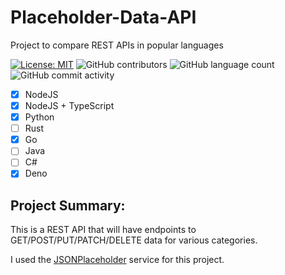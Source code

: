 # Placeholder-Data-API
Project to compare REST APIs in popular languages

[![License: MIT](https://img.shields.io/badge/License-MIT-yellow.svg)](https://opensource.org/licenses/MIT) ![GitHub contributors](https://img.shields.io/github/contributors/spiray/placeholder-data-api.svg) ![GitHub language count](https://img.shields.io/github/languages/count/spiray/placeholder-data-api) ![GitHub commit activity](https://img.shields.io/github/commit-activity/m/spiray/placeholder-data-api.svg)

- [x] NodeJS
- [x] NodeJS + TypeScript
- [x] Python
- [ ] Rust
- [x] Go
- [ ] Java
- [ ] C#
- [x] Deno

## Project Summary:

This is a REST API that will have endpoints to GET/POST/PUT/PATCH/DELETE data for various categories.

I used the [JSONPlaceholder](https://jsonplaceholder.typicode.com) service for this project.